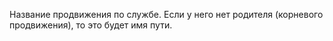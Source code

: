 Название продвижения по службе.
Если у него нет родителя (корневого продвижения), то это будет имя пути.